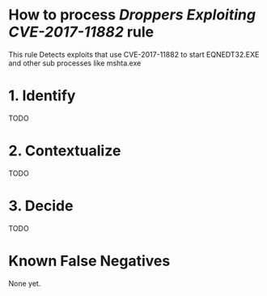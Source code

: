 # How to process *Droppers Exploiting CVE-2017-11882* rule
This rule Detects exploits that use CVE-2017-11882 to start EQNEDT32.EXE and other sub processes like mshta.exe

# 1. Identify
TODO

# 2. Contextualize
TODO

# 3. Decide
TODO

# Known False Negatives
None yet.
